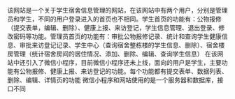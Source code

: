 该网站是一个关于学生宿舍信息管理的网站，在该网站中有两个用户，分别是管理员和学生，不同的用户登录进入的首页也不相同。学生首页的功能有：公物报修（提交表单，编辑、删除）、健康上报、来访登记，学生信息管理、退出登录、修改密码等功能。管理员首页的功能有：审批公物报修记录、统计和查询学生健康信息、审批来访登记记录、学生中心（查询宿舍整栋楼的学生信息、删除）、宿舍楼房管理（统计宿舍房间的居住情况、添加、删除、编辑、查询学生信息）
在该网站中还引入了微信小程序，目前微信小程序还未上线，面向的用户是学生，主要功能有公物报修、健康上报、来访登记的功能。每个功能都有提交表单、数据列表、删除、编辑、详情页的功能
微信小程序和网站使用的是一个服务器和数据库，接口不同
